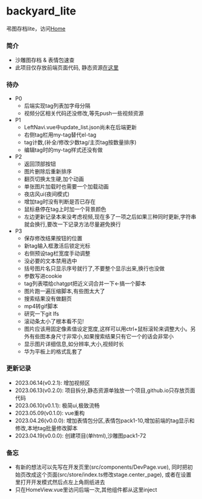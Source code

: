 # backyard_lite
弔图存档lite，访问[Home](https://umas2022.github.io)


### 简介
- 沙雕图存档 & 表情包速查
- 此项目仅存放前端页面代码, 静态资源[在这里](https://github.com/umas2022/backyard_store)


### 待办
- P0
  - 后端实现tag列表加字母分隔
  - 视频分区相关代码还没修改,等先push一些视频资源
- P1
  - LeftNavi.vue中update_list.json尚未在后端更新
  - 右侧tag栏用my-tag替代el-tag
  - tag计数,(补全/修改少数tag/主页tag按数量排序)
  - 编辑tag时的my-tag样式还没有做
- P2
  - 返回顶部按钮
  - 图片删除后重新排序
  - 翻页切换太生硬,加个动画
  - 单张图片加载时也需要一个加载动画
  - 夜店风ui(夜间模式)
  - 增加tag时没有判断是否已存在
  - 鼠标悬停在tag上时加一个背景颜色
  - 左边更新记录本来没考虑视频,现在多了一项之后如果三种同时更新,字符串就会换行,要改一下记录方法尽量避免换行
- P3
  - 保存修改结果按钮的位置
  - 新tag输入框激活后锁定光标
  - 右侧预设tag栏宽度手动调整
  - 没必要的文本禁用选中
  - 括号图片名只显示序号就行了,不要整个显示出来,换行也没做
  - 参数写进cookie
  - tag列表喂给chatgpt把近义词合并一下←搞一个脚本
  - 图片跑一遍压缩脚本,有些图太大了
  - 搜索结果没有做翻页
  - mp4转gif脚本
  - 研究一下git lfs
  - 滚动条太小了根本看不见!
  - 图片应该用固定像素值设定宽度,这样可以用ctrl+鼠标滚轮来调整大小。另外有些图本身尺寸非常小,如果搜索结果只有它一个的话会非常小
  - 显示图片详细信息,如分辨率,大小,视频时长
  - 华为平板上的格式乱套了



### 更新记录
- 2023.06.14(v0.2.1): 增加视频区
- 2023.06.13(v0.2.0): 项目拆分,静态资源单独放一个项目,github.io只存放页面代码
- 2023.06.10(v0.1.1): 极简ui,极致流畅
- 2023.05.09(v0.1.0): vue重构
- 2023.04.26(v0.0.0): 增加表情包分区,表情包pack1-10,增加前端的tag显示和修改,本地tag批量修改脚本
- 2023.04.19(v0.0.0): 创建项目(单html),沙雕图pack1-72


### 备忘
- 有新的想法可以先写在开发页里(src/components/DevPage.vue), 同时把初始页改成这个页面(src/store/index.ts修改stage.center_page), 或者在设置里打开开发模式然后点左上角厕纸进去
- 只在HomeView.vue里访问后端一次,其他组件都从这里inject



